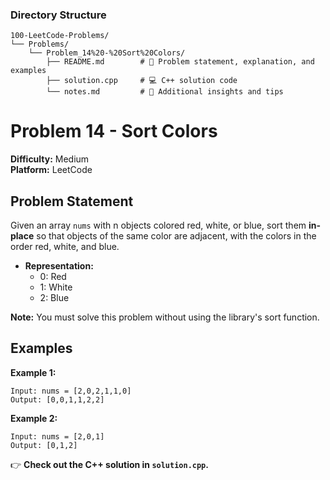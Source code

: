 ### **Directory Structure**

```
100-LeetCode-Problems/
└── Problems/
    └── Problem_14%20-%20Sort%20Colors/
        ├── README.md        # 📄 Problem statement, explanation, and examples
        ├── solution.cpp     # 💻 C++ solution code
        └── notes.md         # 📝 Additional insights and tips
```

# Problem 14 - Sort Colors

**Difficulty:** Medium  
**Platform:** LeetCode

## Problem Statement

Given an array `nums` with n objects colored red, white, or blue, sort them **in-place** so that objects of the same color are adjacent, with the colors in the order red, white, and blue.

- **Representation:**  
  - 0: Red  
  - 1: White  
  - 2: Blue

**Note:** You must solve this problem without using the library's sort function.

## Examples

**Example 1:**  
```
Input: nums = [2,0,2,1,1,0]
Output: [0,0,1,1,2,2]
```

**Example 2:**  
```
Input: nums = [2,0,1]
Output: [0,1,2]
```

👉 **Check out the C++ solution in `solution.cpp`.**

